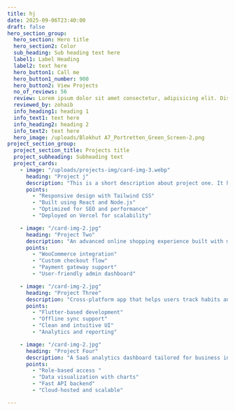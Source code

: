 ```yaml
---
title: hj
date: 2025-09-06T23:40:00
draft: false
hero_section_group:
  hero_section: Hero title
  hero_section2: Color
  sub_heading: Sub heading text here
  label1: Label Heading
  label2: text here
  hero_button1: Call me
  hero_button1_number: 900
  hero_button2: View Projects
  no_of_reviews: 56
  review: Lorem ipsum dolor sit amet consectetur, adipisicing elit. Distinctio repellendus non est odit, possimus fuga?
  reviewed_by: zohaib
  info_heading1: heading 1
  info_text1: text here
  info_heading2: heading 2
  info_text2: text here
  hero_image: /uploads/Blokhut A7_Portretten_Green_Screen-2.png
project_section_group:
  project_section_title: Projects title
  project_subheading: Subheading text
  project_cards:
    - image: "/uploads/projects-img/card-img-3.webp"
      heading: "Project j"
      description: "This is a short description about project one. It highlights what the project is about and its core purpose."
      points:
        - "Responsive design with Tailwind CSS"
        - "Built using React and Node.js"
        - "Optimized for SEO and performance"
        - "Deployed on Vercel for scalability"

    - image: "/card-img-2.jpg"
      heading: "Project Two"
      description: "An advanced online shopping experience built with modern frameworks. and blah blah"
      points:
        - "WooCommerce integration"
        - "Custom checkout flow"
        - "Payment gateway support"
        - "User-friendly admin dashboard"

    - image: "/card-img-2.jpg"
      heading: "Project Three"
      description: "Cross-platform app that helps users track habits and improve productivity."
      points:
        - "Flutter-based development"
        - "Offline sync support"
        - "Clean and intuitive UI"
        - "Analytics and reporting"

    - image: "/card-img-2.jpg"
      heading: "Project Four"
      description: "A SaaS analytics dashboard tailored for business insights and reports."
      points:
        - "Role-based access "
        - "Data visualization with charts"
        - "Fast API backend"
        - "Cloud-hosted and scalable"

---
```


